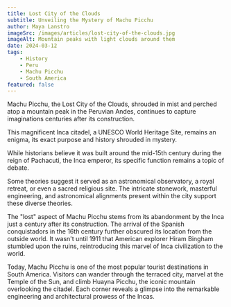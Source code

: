 ```yaml
---
title: Lost City of the Clouds
subtitle: Unveiling the Mystery of Machu Picchu
author: Maya Lanstro
imageSrc: /images/articles/lost-city-of-the-clouds.jpg
imageAlt: Mountain peaks with light clouds around them
date: 2024-03-12
tags:
    - History
    - Peru
    - Machu Picchu
    - South America
featured: false
---
```


Machu Picchu, the Lost City of the Clouds, shrouded in mist and perched atop a mountain peak in the Peruvian Andes, continues to capture imaginations centuries after its construction.

This magnificent Inca citadel, a UNESCO World Heritage Site, remains an enigma, its exact purpose and history shrouded in mystery.

While historians believe it was built around the mid-15th century during the reign of Pachacuti, the Inca emperor, its specific function remains a topic of debate.

Some theories suggest it served as an astronomical observatory, a royal retreat, or even a sacred religious site. The intricate stonework, masterful engineering, and astronomical alignments present within the city support these diverse theories.

The "lost" aspect of Machu Picchu stems from its abandonment by the Inca just a century after its construction. The arrival of the Spanish conquistadors in the 16th century further obscured its location from the outside world. It wasn't until 1911 that American explorer Hiram Bingham stumbled upon the ruins, reintroducing this marvel of Inca civilization to the world.

Today, Machu Picchu is one of the most popular tourist destinations in South America. Visitors can wander through the terraced city, marvel at the Temple of the Sun, and climb Huayna Picchu, the iconic mountain overlooking the citadel. Each corner reveals a glimpse into the remarkable engineering and architectural prowess of the Incas.
